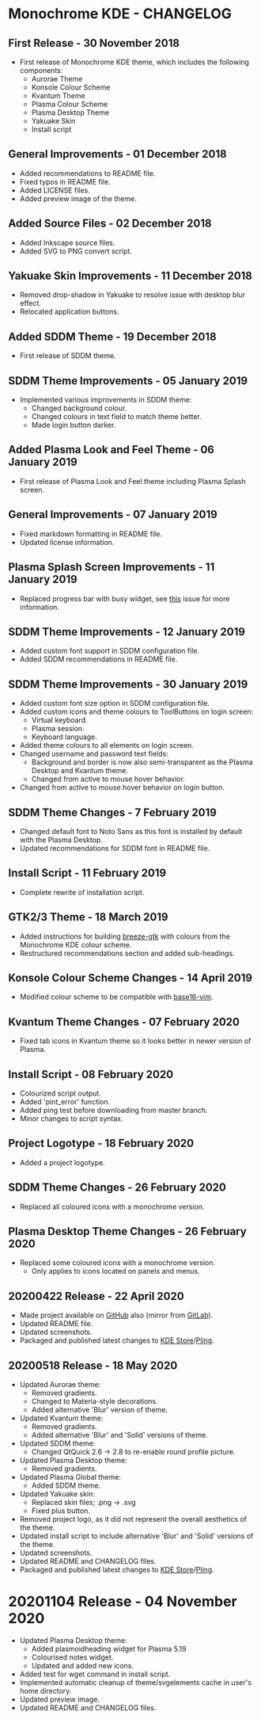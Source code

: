 # Monochrome KDE - CHANGELOG

## First Release - 30 November 2018

- First release of Monochrome KDE theme, which includes the following components:
  - Aurorae Theme
  - Konsole Colour Scheme
  - Kvantum Theme
  - Plasma Colour Scheme
  - Plasma Desktop Theme
  - Yakuake Skin
  - Install script

## General Improvements - 01 December 2018

  - Added recommendations to README file.
  - Fixed typos in README file.
  - Added LICENSE files.
  - Added preview image of the theme.

## Added Source Files - 02 December 2018

- Added Inkscape source files.
- Added SVG to PNG convert script.

## Yakuake Skin Improvements - 11 December 2018

- Removed drop-shadow in Yakuake to resolve issue with desktop blur effect.
- Relocated application buttons.

## Added SDDM Theme - 19 December 2018

- First release of SDDM theme.

## SDDM Theme Improvements - 05 January 2019

- Implemented various improvements in SDDM theme:
  - Changed background colour.
  - Changed colours in text field to match theme better.
  - Made login button darker.

## Added Plasma Look and Feel Theme - 06 January 2019

- First release of Plasma Look and Feel theme including Plasma Splash screen.

## General Improvements - 07 January 2019

- Fixed markdown formatting in README file.
- Updated license information.

## Plasma Splash Screen Improvements - 11 January 2019

- Replaced progress bar with busy widget, see [this](https://gitlab.com/pwyde/monochrome-kde/issues/1) issue for more information.

## SDDM Theme Improvements - 12 January 2019

- Added custom font support in SDDM configuration file.
- Added SDDM recommendations in README file.

## SDDM Theme Improvements - 30 January 2019

- Added custom font size option in SDDM configuration file.
- Added custom icons and theme colours to ToolButtons on login screen:
  - Virtual keyboard.
  - Plasma session.
  - Keyboard language.
- Added theme colours to all elements on login screen.
- Changed username and password text fields:
  - Background and border is now also semi-transparent as the Plasma Desktop and Kvantum theme.
  - Changed from active to mouse hover behavior.
- Changed from active to mouse hover behavior on login button.

## SDDM Theme Changes - 7 February 2019

- Changed default font to Noto Sans as this font is installed by default with the Plasma Desktop.
- Updated recommendations for SDDM font in README file.

## Install Script - 11 February 2019

- Complete rewrite of installation script.

## GTK2/3 Theme - 18 March 2019

- Added instructions for building [breeze-gtk](https://cgit.kde.org/breeze-gtk.git/) with colours from the Monochrome KDE colour scheme.
- Restructured recommendations section and added sub-headings.

## Konsole Colour Scheme Changes - 14 April 2019

- Modified colour scheme to be compatible with [base16-vim](https://github.com/chriskempson/base16-vim).

## Kvantum Theme Changes - 07 February 2020

- Fixed tab icons in Kvantum theme so it looks better in newer version of Plasma.

## Install Script - 08 February 2020

- Colourized script output.
- Added 'pint_error' function.
- Added ping test before downloading from master branch.
- Minor changes to script syntax.

## Project Logotype - 18 February 2020

- Added a project logotype.

## SDDM Theme Changes - 26 February 2020

- Replaced all coloured icons with a monochrome version.

## Plasma Desktop Theme Changes - 26 February 2020

- Replaced some coloured icons with a monochrome version.
  - Only applies to icons located on panels and menus.

## 20200422 Release - 22 April 2020

- Made project available on [GitHub](https://github.com/pwyde/monochrome-kde) also (mirror from [GitLab](https://gitlab.com/pwyde/monochrome-kde)).
- Updated README file.
- Updated screenshots.
- Packaged and published latest changes to [KDE Store](https://store.kde.org)/[Pling](https://www.pling.com/).

## 20200518 Release - 18 May 2020

- Updated Aurorae theme:
  - Removed gradients.
  - Changed to Materia-style decorations.
  - Added alternative 'Blur' version of theme.
- Updated Kvantum theme:
  - Removed gradients.
  - Added alternative 'Blur' and 'Solid' versions of theme.
- Updated SDDM theme:
  - Changed QtQuick 2.6 -> 2.8 to re-enable round profile picture.
- Updated Plasma Desktop theme:
  - Removed gradients.
- Updated Plasma Global theme:
  - Added SDDM theme.
- Updated Yakuake skin:
  - Replaced skin files; .png -> .svg
  - Fixed plus button.
- Removed project logo, as it did not represent the overall aesthetics of the theme.
- Updated install script to include alternative 'Blur' and 'Solid' versions of the theme.
- Updated screenshots.
- Updated README and CHANGELOG files.
- Packaged and published latest changes to [KDE Store](https://store.kde.org)/[Pling](https://www.pling.com/).

# 20201104 Release - 04 November 2020

- Updated Plasma Desktop theme:
  - Added plasmoidheading widget for Plasma 5.19
  - Colourised notes widget.
  - Updated and added new icons.
- Added test for wget command in install script.
- Implemented automatic cleanup of theme/svgelements cache in user's home directory.
- Updated preview image.
- Updated README and CHANGELOG files.
